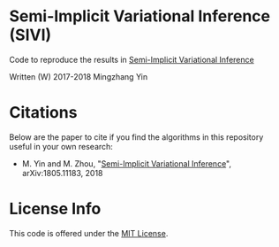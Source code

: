 # Semi-Implicit Variational Inference (SIVI)

Code to reproduce the results in [Semi-Implicit Variational Inference](http://arxiv.org/abs/1805.11183)

Written (W) 2017-2018 Mingzhang Yin

# Citations

Below are the paper to cite if you find the algorithms in this repository useful in your own research:

* M. Yin and M. Zhou, "[Semi-Implicit Variational Inference](http://proceedings.mlr.press/v80/yin18b/yin18b.pdf)", arXiv:1805.11183, 2018


# License Info

This code is offered under the [MIT License](https://opensource.org/licenses/MIT).

